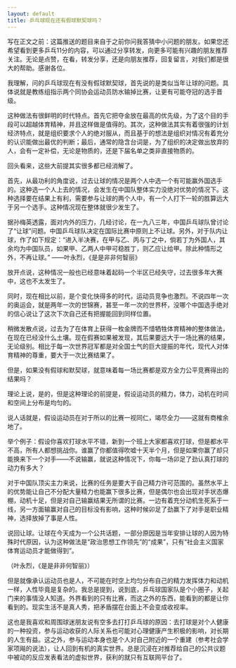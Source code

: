 ```yaml
---
layout: default
title: 乒乓球现在还有假球默契球吗？
---
```


写在正文之前：这篇推送的题目来自于之前你问我答猜中小问题的朋友。如果您还希望看到更多乒乓11分的内容，可以通过分享转发，向更多可能有兴趣的朋友推荐关注。无论是点赞，在看，转发分享，还是向朋友推荐，回复留言，对我们都是很大的帮助。感谢各位。

我理解，问的乒乓球现在有没有假球默契球，首先说的是类似当年让球的问题。具体说就是教练组指示两个同协会运动员防水输掉比赛，让更有可能夺冠的选手晋级。

这种做法有很鲜明的时代特点。首先它把夺金放在最高的优先级，为了这个目的手段可以超越体育精神，并且这样做是值得的。其次，这种做法其实有着很强的计划经济特点，就是组织要求个人的绝对服从，而且基于的想法是组织对情况有着充分的认识能做出最优的判断；最后，通常的隐含台词是，为了组织的决定做出放弃的人，会有一定补偿，无论是物质的，还是下届名单之类非直接物质的。

回头看来，这些大前提其实很多都已经消解了。

首先，从最功利的角度说，过去让球的情况是两个人中选一个有可能赢外国选手的。这种选一个人上去的情况，会发生在中国队整体实力没绝对优势的情况下。这种选择要在结果上有利，需要参与让球的两个人中，有一个人打下一轮的胜算远大于另一个选手。这种情况现在整体就很少发生了。

据孙梅英透露，面对内外的压力，几经讨论，在一九八三年，中国乒乓球队曾讨论了“让球”问题。中国乒乓球队决定在国际比赛中原则上不让球。另外，对于队内让球，作了如下规定：“进入半决赛，在甲与乙、丙与丁之中，倘若丁为外国人，其余均为中国队员，如果甲、乙两人中甲可稳胜丁，则乙应让给甲。除此种情形之外，不再让球。” ——叶永烈，《是是非非何智丽》

放开点说，这种情况一般也已经意味着起码一个半区已经失守，过去很多年大赛中，这也不太发生了。

同时，现在相比以前，是个变化快得多的时代，运动员竞争也激烈。不说四年一次的奥运会，就是两年一次的世锦赛，甚至一年一次的世界杯，没哪个中国选手绝对的信心说让了这次下次自己还有把握能回到同样位置。

稍微发散点说，过去为了在体育上获得一枚金牌而不惜牺牲体育精神的整体做法，在现在已经没什么土壤。现在假赛如果被发现，其后果要远大于一场比赛的结果，无论级别。相比于每一次世界冠军都是对全国士气的巨大提振的年代，现代人对体育精神的尊重，要大于一次比赛结果了。

但是，如果没有假球和默契球，就意味着每一场比赛都是双方全力公平竞赛得出的结果吗？

理论上说，是的，但是这种理论的前提是，假设运动员的精力，体力，动机在时间和空间上分布是均匀的。

说人话就是，假设运动员在对于所以的比赛一视同仁，竭尽全力——这就有商榷余地了。

举个例子：假设你喜欢打球水平不错，新到一个班上大家都喜欢打球，但是都水平不高，所有人都想挑战你。谁赢了你都值得吹嘘十天半个月，但是如果你赢了却只能换来下一个对手——不说输赢，就说这种情况下，你每一场卯足了劲认真打球的动力有多大？

对于中国队顶尖主力来说，比赛的任务是要大于自己精力许可范围的。虽然水平上的优势能让自己不分配大量精力也能赢下很多比赛，但是偶尔也会出现对手状态爆棚，动机十足，但是对自己输赢结果无所谓的比赛。一边有着充分动机生死系于一线，另一方面输赢对自己的目标没有影响，这种时候卯足了劲赢下了对手是职业精神，选择放掉了事是人性。

说回让球。让球在今天成为一个公共话题，一部分原因是当年安排让球的人因为特殊时代原因，认为这种做法是“政治思想工作领先”的“成果”，只有“社会主义国家体育运动员才能做得到”。

（叶永烈，《是是非非何智丽》）

但是就像承认运动员也是人，不可能在时空上均匀分布自己的精力发挥体力和动机一样，人性毕竟是复杂的。我总是提到，说到底，乒乓球国家队是个小圈子，关起门来的事情没人知道。外界看到的只有比赛，而这之外的东西，能看到的都是让你看到的。现实生活不是真人秀，把矛盾摆在台面上不会变成收视率。

这也是我喜欢和周围球迷朋友说有空多去打打乒乓球的原因：去打球是对个人健康的一种投资，参与运动收获的人际关系也可能对心理健康产生积极的影响，对长期的人生有益。这之外，参与运动本身也是个人对自己附近的一个重建（参考社会学家项飚的说法），让人回到有机的真实世界。总是沉浸在对推荐给自己的公共议题中被动的反应发表看法的虚拟世界，获利的就只有互联网平台了。



